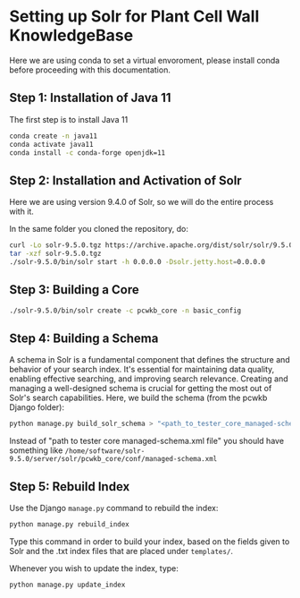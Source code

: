 Setting up Solr for Plant Cell Wall KnowledgeBase
=====

Here we are using conda to set a virtual envoroment, please install conda before proceeding with this documentation.

Step 1: Installation of Java 11
------------

The first step is to install Java 11

```bash
conda create -n java11
conda activate java11
conda install -c conda-forge openjdk=11
```

Step 2: Installation and Activation of Solr
------------

Here we are using version 9.4.0 of Solr, so we will do the entire process with it.

In the same folder you cloned the repository, do:

```bash
curl -Lo solr-9.5.0.tgz https://archive.apache.org/dist/solr/solr/9.5.0/solr-9.5.0.tgz?action=download
tar -xzf solr-9.5.0.tgz
./solr-9.5.0/bin/solr start -h 0.0.0.0 -Dsolr.jetty.host=0.0.0.0
```

Step 3: Building a Core
------------

```bash
./solr-9.5.0/bin/solr create -c pcwkb_core -n basic_config
```

Step 4: Building a Schema
------------

A schema in Solr is a fundamental component that defines the structure and behavior of your search index. It's essential for maintaining data quality, enabling effective searching, and improving search relevance. Creating and managing a well-designed schema is crucial for getting the most out of Solr's search capabilities. 
    Here, we build the schema (from the pcwkb Django folder):

```bash
python manage.py build_solr_schema > "<path_to_tester_core_managed-schema.xml_file>"
```
Instead of "path to tester core managed-schema.xml file" you should have something like `/home/software/solr-9.5.0/server/solr/pcwkb_core/conf/managed-schema.xml`

Step 5: Rebuild Index
-------------

Use the Django `manage.py` command to rebuild the index:

```bash
python manage.py rebuild_index
```

Type this command in order to build your index, based on the fields given to Solr and
    the .txt index files that are placed under `templates/`.

   Whenever you wish to update the index, type:

```bash
python manage.py update_index
```
